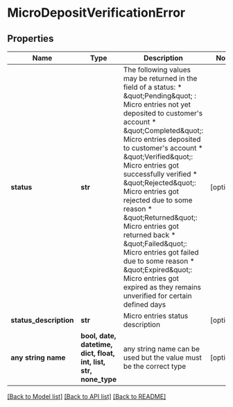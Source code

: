 # MicroDepositVerificationError


## Properties
Name | Type | Description | Notes
------------ | ------------- | ------------- | -------------
**status** | **str** | The following values may be returned in the field of a status:  * \&quot;Pending\&quot; : Micro entries not yet deposited to customer&#39;s account * \&quot;Completed\&quot;: Micro entries deposited to customer&#39;s account * \&quot;Verified\&quot;: Micro entries got successfully verified * \&quot;Rejected\&quot;: Micro entries got rejected due to some reason * \&quot;Returned\&quot;: Micro entries got returned back * \&quot;Failed\&quot;: Micro entries got failed due to some reason * \&quot;Expired\&quot;: Micro entries got expired as they remains unverified for certain defined days | [optional] 
**status_description** | **str** | Micro entries status description | [optional] 
**any string name** | **bool, date, datetime, dict, float, int, list, str, none_type** | any string name can be used but the value must be the correct type | [optional]

[[Back to Model list]](../README.md#documentation-for-models) [[Back to API list]](../README.md#documentation-for-api-endpoints) [[Back to README]](../README.md)


